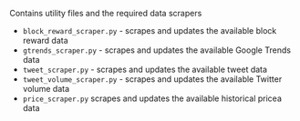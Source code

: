 Contains utility files and the required data scrapers

* `block_reward_scraper.py` - scrapes and updates the available block reward data
* `gtrends_scraper.py` - scrapes and updates the available Google Trends data
* `tweet_scraper.py` - scrapes and updates the available tweet data
* `tweet_volume_scraper.py` - scrapes and updates the available Twitter volume data
* `price_scraper.py` scrapes and updates the available historical pricea data
